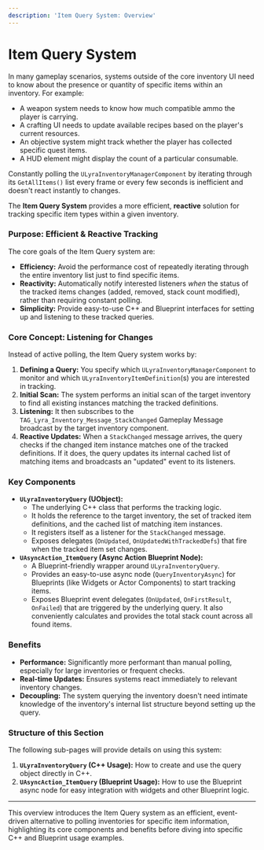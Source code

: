 ```yaml
---
description: 'Item Query System: Overview'
---
```


# Item Query System

In many gameplay scenarios, systems outside of the core inventory UI need to know about the presence or quantity of specific items within an inventory. For example:

* A weapon system needs to know how much compatible ammo the player is carrying.
* A crafting UI needs to update available recipes based on the player's current resources.
* An objective system might track whether the player has collected specific quest items.
* A HUD element might display the count of a particular consumable.

Constantly polling the `ULyraInventoryManagerComponent` by iterating through its `GetAllItems()` list every frame or every few seconds is inefficient and doesn't react instantly to changes.

The **Item Query System** provides a more efficient, **reactive** solution for tracking specific item types within a given inventory.

### Purpose: Efficient & Reactive Tracking

The core goals of the Item Query system are:

* **Efficiency:** Avoid the performance cost of repeatedly iterating through the entire inventory list just to find specific items.
* **Reactivity:** Automatically notify interested listeners _when_ the status of the tracked items changes (added, removed, stack count modified), rather than requiring constant polling.
* **Simplicity:** Provide easy-to-use C++ and Blueprint interfaces for setting up and listening to these tracked queries.

### Core Concept: Listening for Changes

Instead of active polling, the Item Query system works by:

1. **Defining a Query:** You specify which `ULyraInventoryManagerComponent` to monitor and which `ULyraInventoryItemDefinition`(s) you are interested in tracking.
2. **Initial Scan:** The system performs an initial scan of the target inventory to find all existing instances matching the tracked definitions.
3. **Listening:** It then subscribes to the `TAG_Lyra_Inventory_Message_StackChanged` Gameplay Message broadcast by the target inventory component.
4. **Reactive Updates:** When a `StackChanged` message arrives, the query checks if the changed item instance matches one of the tracked definitions. If it does, the query updates its internal cached list of matching items and broadcasts an "updated" event to its listeners.

### Key Components

* **`ULyraInventoryQuery` (UObject):**
  * The underlying C++ class that performs the tracking logic.
  * It holds the reference to the target inventory, the set of tracked item definitions, and the cached list of matching item instances.
  * It registers itself as a listener for the `StackChanged` message.
  * Exposes delegates (`OnUpdated`, `OnUpdatedWithTrackedDefs`) that fire when the tracked item set changes.
* **`UAsyncAction_ItemQuery` (Async Action Blueprint Node):**
  * A Blueprint-friendly wrapper around `ULyraInventoryQuery`.
  * Provides an easy-to-use async node (`QueryInventoryAsync`) for Blueprints (like Widgets or Actor Components) to start tracking items.
  * Exposes Blueprint event delegates (`OnUpdated`, `OnFirstResult`, `OnFailed`) that are triggered by the underlying query. It also conveniently calculates and provides the total stack count across all found items.

### Benefits

* **Performance:** Significantly more performant than manual polling, especially for large inventories or frequent checks.
* **Real-time Updates:** Ensures systems react immediately to relevant inventory changes.
* **Decoupling:** The system querying the inventory doesn't need intimate knowledge of the inventory's internal list structure beyond setting up the query.

### Structure of this Section

The following sub-pages will provide details on using this system:

1. **`ULyraInventoryQuery` (C++ Usage):** How to create and use the query object directly in C++.
2. **`UAsyncAction_ItemQuery` (Blueprint Usage):** How to use the Blueprint async node for easy integration with widgets and other Blueprint logic.

***

This overview introduces the Item Query system as an efficient, event-driven alternative to polling inventories for specific item information, highlighting its core components and benefits before diving into specific C++ and Blueprint usage examples.
